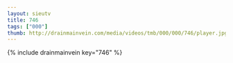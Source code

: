 ```yaml
--- 
layout: sieutv
title: 746
tags: ["000"]
thumb: http://drainmainvein.com/media/videos/tmb/000/000/746/player.jpg
---
```

{% include drainmainvein key="746" %} 
